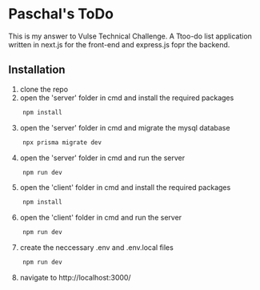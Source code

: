 # Paschal's ToDo

This is my answer to Vulse Technical Challenge.
A Ttoo-do list application written in next.js for the front-end and express.js fopr the backend.

## Installation
1) clone the repo
3) open the 'server' folder in cmd and install the required packages
```bash
    npm install
```
3) open the 'server' folder in cmd and migrate the mysql database
```bash
    npx prisma migrate dev
```
4) open the 'server' folder in cmd and run the server
```bash
    npm run dev
```
5) open the 'client' folder in cmd and install the required packages
```bash
    npm install
```
6) open the 'client' folder in cmd and run the server
```bash
    npm run dev
```
7) create the neccessary .env and .env.local files
```bash
    npm run dev
```
8) navigate to http://localhost:3000/